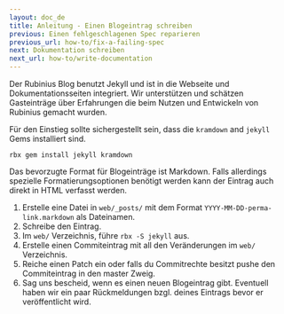 ```yaml
---
layout: doc_de
title: Anleitung - Einen Blogeintrag schreiben
previous: Einen fehlgeschlagenen Spec reparieren
previous_url: how-to/fix-a-failing-spec
next: Dokumentation schreiben
next_url: how-to/write-documentation
---
```


Der Rubinius Blog benutzt Jekyll und ist in die Webseite und
Dokumentationsseiten integriert. Wir unterstützen und schätzen
Gasteinträge über Erfahrungen die beim Nutzen und Entwickeln von
Rubinius gemacht wurden.

Für den Einstieg sollte sichergestellt sein, dass die `kramdown` and
`jekyll` Gems installiert sind.

    rbx gem install jekyll kramdown

Das bevorzugte Format für Blogeinträge ist Markdown. Falls allerdings
spezielle Formatierungsoptionen benötigt werden kann der Eintrag auch
direkt in HTML verfasst werden.

1. Erstelle eine Datei in `web/_posts/` mit dem Format
   `YYYY-MM-DD-perma-link.markdown` als Dateinamen.
1. Schreibe den Eintrag.
1. Im `web/` Verzeichnis, führe `rbx -S jekyll` aus.
1. Erstelle einen Commiteintrag mit all den Veränderungen im `web/` Verzeichnis.
1. Reiche einen Patch ein oder falls du Commitrechte besitzt pushe den
   Commiteintrag in den master Zweig.
1. Sag uns bescheid, wenn es einen neuen Blogeintrag gibt. Eventuell
   haben wir ein paar Rückmeldungen bzgl. deines Eintrags bevor er
   veröffentlicht wird.
